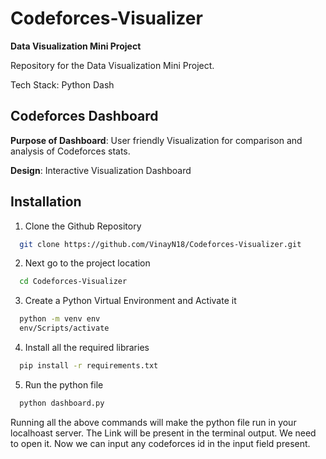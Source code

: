 # **Codeforces-Visualizer**

**Data Visualization Mini Project**

Repository for the Data Visualization Mini Project.

Tech Stack: Python Dash

## **Codeforces Dashboard**

**Purpose of Dashboard**: User friendly Visualization for comparison and analysis of Codeforces stats.

**Design**: Interactive Visualization Dashboard

## Installation

1. Clone the Github Repository

```bash
  git clone https://github.com/VinayN18/Codeforces-Visualizer.git
```

2. Next go to the project location

```bash
  cd Codeforces-Visualizer
```

3. Create a Python Virtual Environment and Activate it

```bash
  python -m venv env
  env/Scripts/activate
```

4. Install all the required libraries

```bash
  pip install -r requirements.txt
```

5. Run the python file

```bash
  python dashboard.py
```

Running all the above commands will make the python file run in your localhoast server.
The Link will be present in the terminal output. We need to open it.
Now we can input any codeforces id in the input field present.
